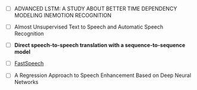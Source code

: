 - [ ] ADVANCED LSTM: A STUDY ABOUT BETTER TIME DEPENDENCY MODELING INEMOTION RECOGNITION
- [ ] Almost Unsupervised Text to Speech and Automatic Speech Recognition
- [ ] **Direct speech-to-speech translation with a sequence-to-sequence model**
- [ ] [FastSpeech](https://github.com/xcmyz/FastSpeech)
- [ ] A Regression Approach to Speech Enhancement Based on Deep Neural Networks


